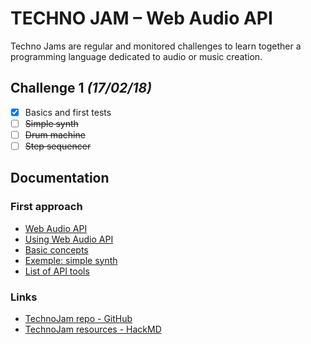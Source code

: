 # TECHNO JAM – Web Audio API
Techno Jams are regular and monitored challenges to learn together a programming language dedicated to audio or music creation.

## Challenge 1 *(17/02/18)*
- [X] Basics and first tests
- [ ] ~~Simple synth~~
- [ ] ~~Drum machine~~
- [ ] ~~Step sequencer~~

## Documentation
### First approach
- [Web Audio API](http://devdocs.io/dom/web_audio_api)
- [Using Web Audio API](http://devdocs.io/dom/web_audio_api/using_web_audio_api)
- [Basic concepts](http://devdocs.io/dom/web_audio_api/basic_concepts_behind_web_audio_api)
- [Exemple: simple synth](http://devdocs.io/dom/web_audio_api/simple_synth)
- [List of API tools](http://devdocs.io/dom-audio/)
### Links
- [TechnoJam repo - GitHub](https://github.com/simonhill-fr/techno-jam)
- [TechnoJam resources - HackMD](http://bit.ly/2EnLXl4)

